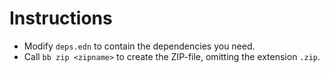 # Instructions
- Modify `deps.edn` to contain the dependencies you need.
- Call `bb zip <zipname>` to create the ZIP-file, omitting the extension `.zip`.
